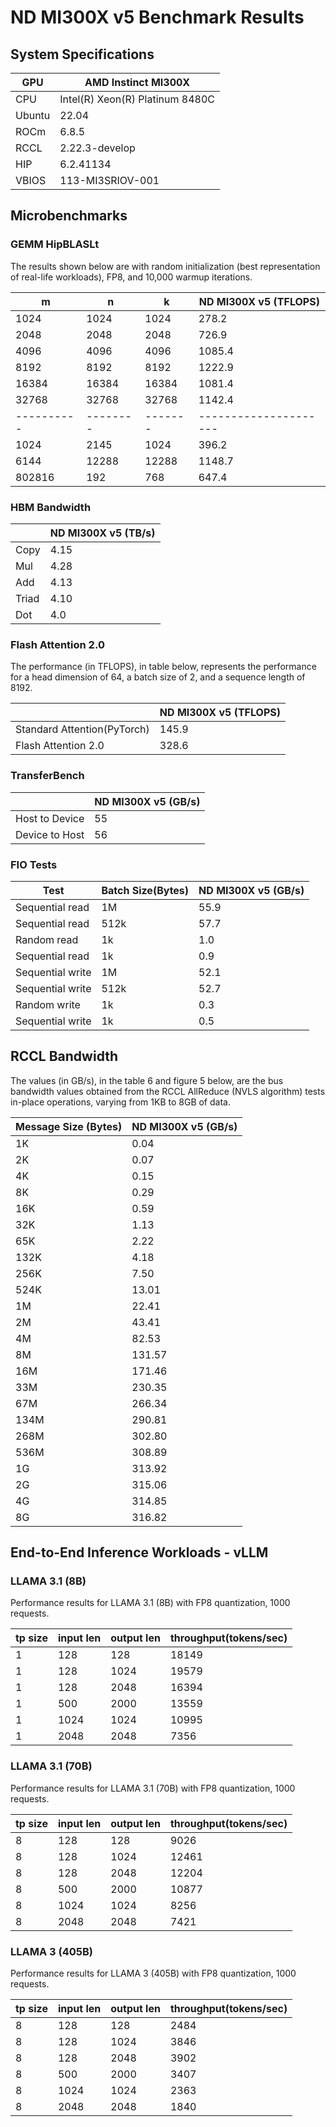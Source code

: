
# ND MI300X v5 Benchmark Results

## System Specifications

| GPU           | AMD Instinct MI300X |
|---------------|-------------------|
| CPU           | Intel(R) Xeon(R) Platinum 8480C |
| Ubuntu        |   22.04  |
| ROCm        |   6.8.5  |
| RCCL  | 2.22.3-develop |
| HIP | 6.2.41134 |
| VBIOS  | 113-MI3SRIOV-001 |


## Microbenchmarks
### GEMM HipBLASLt 

The results shown below are with random initialization (best representation of real-life workloads), FP8, and 10,000 warmup iterations.

| m           | n         | k        | ND MI300X v5 (TFLOPS)    |
| ----------- | --------- | -------- | ---------------------- |
| 1024        | 1024      | 1024     | 278.2                   |
| 2048        | 2048      | 2048     |  726.9           |
| 4096        | 4096      | 4096     |  1085.4                |
| 8192        | 8192      | 8192     |  1222.9               |
| 16384       | 16384     | 16384    |  1081.4               |
| 32768       | 32768     | 32768    |  1142.4               |
| \---------- | \-------- | \------- | \--------------------- |
| 1024        | 2145      | 1024     |   396.2                 |
| 6144        | 12288     | 12288    |   1148.7             |
| 802816      | 192       | 768      |    647.4               |

### HBM Bandwidth

|       | ND MI300X v5 (TB/s) |
| ----- | ----------------- |
| Copy  | 4.15              |
| Mul   | 4.28              |
| Add   | 4.13              |
| Triad | 4.10              |
| Dot   | 4.0              |


### Flash Attention 2.0

The performance (in TFLOPS), in table below, represents the performance for a head dimension of 64, a batch size of 2, and a sequence length of 8192.

|       | ND MI300X v5 (TFLOPS) |
| ----- | ----------------- |
| Standard Attention(PyTorch)  | 145.9   |
| Flash Attention 2.0   | 328.6  |

### TransferBench

|                       | ND MI300X v5 (GB/s) |
| --------------------- | ----------------- |
| Host to Device        | 55                |
| Device to Host        | 56                |


### FIO Tests

| Test             | Batch Size(Bytes) | ND MI300X v5 (GB/s) |
| ---------------- | ----------------- | ----------------- |
| Sequential read  | 1M                | 55.9              |
| Sequential read  | 512k              | 57.7              |
| Random read      | 1k                | 1.0              |
| Sequential read  | 1k                | 0.9              |
| Sequential write | 1M                | 52.1              |
| Sequential write | 512k              | 52.7              |
| Random write     | 1k                | 0.3              |
| Sequential write | 1k                | 0.5             |


## RCCL Bandwidth

The values (in GB/s), in the table 6 and figure 5 below, are the bus bandwidth values obtained from the RCCL AllReduce (NVLS algorithm) tests in-place operations, varying from 1KB to 8GB of data.

| Message Size (Bytes) | ND MI300X v5 (GB/s) |
| -------------------- | ----------------- |
| 1K                   | 0.04              |
| 2K                   | 0.07              |
| 4K                   | 0.15              |
| 8K                   | 0.29              |
| 16K                  | 0.59              |
| 32K                  | 1.13             |
| 65K                  | 2.22              |
| 132K                 | 4.18              |
| 256K                 | 7.50             |
| 524K                 | 13.01             |
| 1M                   | 22.41             |
| 2M                   | 43.41             |
| 4M                   | 82.53            |
| 8M                   | 131.57            |
| 16M                  | 171.46            |
| 33M                  | 230.35            |
| 67M                  | 266.34            |
| 134M                 | 290.81            |
| 268M                 | 302.80            |
| 536M                 | 308.89            |
| 1G                   | 313.92           |
| 2G                   | 315.06            |
| 4G                   | 314.85            |
| 8G                   | 316.82            |

## End-to-End Inference Workloads - vLLM

### LLAMA 3.1 (8B)

Performance results for LLAMA 3.1 (8B) with FP8 quantization, 1000 requests.

| tp size | input len | output len | throughput(tokens/sec) |
|---------|-----------|------------|------------------------|
| 1       | 128       | 128        | 18149                  |
| 1       | 128       | 1024       | 19579                |
| 1       | 128       | 2048       | 16394                |
| 1       | 500       | 2000       | 13559                 |
| 1       | 1024      | 1024       | 10995                 |
| 1       | 2048      | 2048       | 7356                  |

### LLAMA 3.1 (70B)

Performance results for LLAMA 3.1 (70B) with FP8 quantization, 1000 requests.

| tp size | input len | output len | throughput(tokens/sec) |
|---------|-----------|------------|------------------------|
| 8       | 128       | 128        | 9026                  |
| 8       | 128       | 1024       | 12461                  |
| 8       | 128       | 2048       | 12204                  |
| 8       | 500       | 2000       | 10877                  |
| 8       | 1024      | 1024       | 8256                   |
| 8       | 2048      | 2048       | 7421                   |

### LLAMA 3 (405B)

Performance results for LLAMA 3 (405B) with FP8 quantization, 1000 requests.

| tp size | input len | output len | throughput(tokens/sec) |
|---------|-----------|------------|------------------------|
| 8       | 128       | 128        | 2484                   |
| 8       | 128       | 1024       | 3846                   |
| 8       | 128       | 2048       | 3902                   |
| 8       | 500       | 2000       | 3407                  |
| 8       | 1024      | 1024       | 2363                   |
| 8       | 2048      | 2048       | 1840                  |
